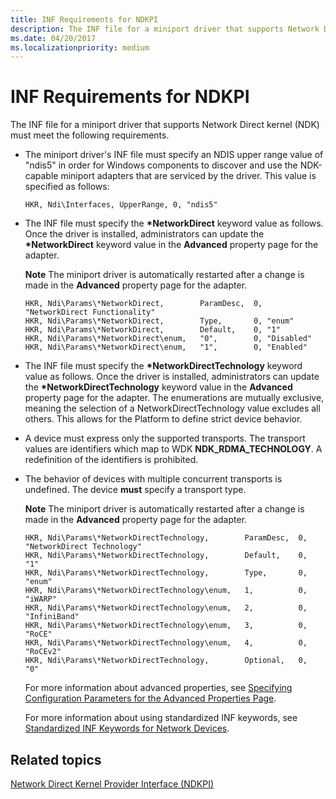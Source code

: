 ```yaml
---
title: INF Requirements for NDKPI
description: The INF file for a miniport driver that supports Network Direct kernel (NDK) must meet the following requirements.
ms.date: 04/20/2017
ms.localizationpriority: medium
---
```


# INF Requirements for NDKPI


The INF file for a miniport driver that supports Network Direct kernel (NDK) must meet the following requirements.

-   The miniport driver's INF file must specify an NDIS upper range value of "ndis5" in order for Windows components to discover and use the NDK-capable miniport adapters that are serviced by the driver. This value is specified as follows:

    ```INF
    HKR, Ndi\Interfaces, UpperRange, 0, "ndis5"
    ```

-   The INF file must specify the **\*NetworkDirect** keyword value as follows. Once the driver is installed, administrators can update the **\*NetworkDirect** keyword value in the **Advanced** property page for the adapter. 

    **Note**   The miniport driver is automatically restarted after a change is made in the **Advanced** property page for the adapter.

    ```INF
    HKR, Ndi\Params\*NetworkDirect,        ParamDesc,  0, "NetworkDirect Functionality"
    HKR, Ndi\Params\*NetworkDirect,        Type,       0, "enum"
    HKR, Ndi\Params\*NetworkDirect,        Default,    0, "1"
    HKR, Ndi\Params\*NetworkDirect\enum,   "0",        0, "Disabled"
    HKR, Ndi\Params\*NetworkDirect\enum,   "1",        0, "Enabled"
    ```

-   The INF file must specify the **\*NetworkDirectTechnology** keyword value as follows. Once the driver is installed, administrators can update the **\*NetworkDirectTechnology** keyword value in the **Advanced** property page for the adapter. The enumerations are mutually exclusive, meaning  the selection of a NetworkDirectTechnology value excludes all others.  This allows for the Platform to define strict device behavior.  
-   A device must express only the supported transports.  The transport values are identifiers which map to WDK **NDK_RDMA_TECHNOLOGY**.  A redefinition of the identifiers is prohibited.
-   The behavior of devices with multiple concurrent transports is undefined.  The device **must** specify a transport type.

    **Note**   The miniport driver is automatically restarted after a change is made in the **Advanced** property page for the adapter.

    ```INF
    HKR, Ndi\Params\*NetworkDirectTechnology,        ParamDesc,  0,  "NetworkDirect Technology"
    HKR, Ndi\Params\*NetworkDirectTechnology,        Default,    0,  "1"
    HKR, Ndi\Params\*NetworkDirectTechnology,        Type,       0,  "enum"
    HKR, Ndi\Params\*NetworkDirectTechnology\enum,   1,          0,  "iWARP"
    HKR, Ndi\Params\*NetworkDirectTechnology\enum,   2,          0,  "InfiniBand"
    HKR, Ndi\Params\*NetworkDirectTechnology\enum,   3,          0,  "RoCE"
    HKR, Ndi\Params\*NetworkDirectTechnology\enum,   4,          0,  "RoCEv2"
    HKR, Ndi\Params\*NetworkDirectTechnology,        Optional,   0,  "0"
    ```

    For more information about advanced properties, see [Specifying Configuration Parameters for the Advanced Properties Page](specifying-configuration-parameters-for-the-advanced-properties-page.md).

    For more information about using standardized INF keywords, see [Standardized INF Keywords for Network Devices](standardized-inf-keywords-for-network-devices.md).

## Related topics


[Network Direct Kernel Provider Interface (NDKPI)](./overview-of-network-direct-kernel-provider-interface--ndkpi-.md)

